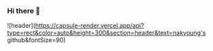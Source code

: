 ### Hi there 👋

![header](https://capsule-render.vercel.app/api?type=rect&color=auto&height=300&section=header&text=nakyoung's github&fontSize=90)
